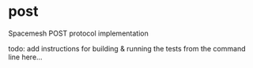 # post
Spacemesh POST protocol implementation 

todo: add instructions for building & running the tests from the command line here...
